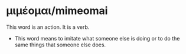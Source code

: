 # μιμέομαι/mimeomai
This word is an action. It is a verb.

* This word means to imitate what someone else is doing or to do the same things that someone else does. 

